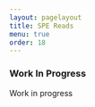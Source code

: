```yaml
---
layout: pagelayout
title: SPE Reads
menu: true
order: 18
---
```


### Work In Progress

Work in progress

